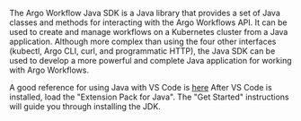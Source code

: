 The Argo Workflow Java SDK is a Java library that provides a set of Java classes and methods for interacting with the Argo Workflows API. It can be used to create and manage workflows on a Kubernetes cluster from a Java application.  Although more complex than using the four other interfaces (kubectl, Argo CLI, curl, and programmatic HTTP), the Java SDK can be used to develop a more powerful and complete Java application for working with Argo Workflows.

A good reference for using Java with VS Code is [here](https://code.visualstudio.com/docs/java/java-tutorial)
After VS Code is installed, load the "Extension Pack for Java".  The "Get Started" instructions will guide
you through installing the JDK. 